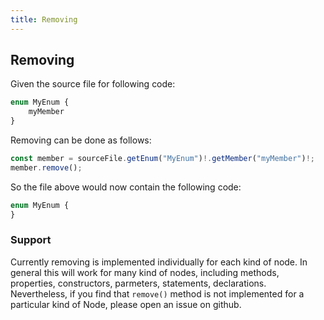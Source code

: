 ```yaml
---
title: Removing
---
```


## Removing

Given the source file for following code:

```ts
enum MyEnum {
    myMember
}
```

Removing can be done as follows:

```ts
const member = sourceFile.getEnum("MyEnum")!.getMember("myMember")!;
member.remove();
```

So the file above would now contain the following code:

```ts
enum MyEnum {
}
```

### Support

Currently removing is implemented individually for each kind of node. In general this will work for many kind of nodes, including methods, properties, constructors, parmeters, statements, declarations. Nevertheless, if you find that `remove()` method is not implemented for a particular kind of Node, please open an issue on github.
